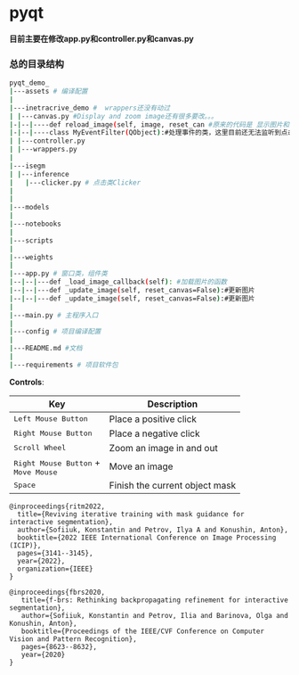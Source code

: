 # pyqt
**目前主要在修改app.py和controller.py和canvas.py**

### 总的目录结构

```bash
pyqt_demo_
|---assets # 编译配置
|
|---inetracrive_demo #  wrappers还没有动过
| |---canvas.py #Display and zoom image还有很多要改。。。
|-|--|----def reload_image(self, image, reset_can #原来的代码是 显示图片和监听图片  然后我把显示图片放在了app中 _show_imag
|-|--|----class MyEventFilter(QObject):#处理事件的类，这里目前还无法监听到点击等等，然后调用相应的函数
| |---controller.py 
| |---wrappers.py 
|
|---isegm
| |---inference
|   |---clicker.py # 点击类Clicker
|
|
|---models
|
|---notebooks
|
|---scripts
|
|---weights
|
|---app.py # 窗口类，组件类
|--|--|---def _load_image_callback(self): #加载图片的函数
|--|--|---def _update_image(self, reset_canvas=False):#更新图片
|--|--|---def _update_image(self, reset_canvas=False):#更新图片
|
|---main.py # 主程序入口
|
|---config # 项目编译配置
|
|---README.md #文档
|
|---requirements # 项目软件包
```


**Controls**:

| Key                                                           | Description                        |
| ------------------------------------------------------------- | ---------------------------------- |
| <kbd>Left Mouse Button</kbd>                                  | Place a positive click             |
| <kbd>Right Mouse Button</kbd>                                 | Place a negative click             |
| <kbd>Scroll Wheel</kbd>                                       | Zoom an image in and out           |
| <kbd>Right Mouse Button</kbd> + <br> <kbd>Move Mouse</kbd>    | Move an image                      |
| <kbd>Space</kbd>                                              | Finish the current object mask     |
```
@inproceedings{ritm2022,
  title={Reviving iterative training with mask guidance for interactive segmentation},
  author={Sofiiuk, Konstantin and Petrov, Ilya A and Konushin, Anton},
  booktitle={2022 IEEE International Conference on Image Processing (ICIP)},
  pages={3141--3145},
  year={2022},
  organization={IEEE}
}

@inproceedings{fbrs2020,
   title={f-brs: Rethinking backpropagating refinement for interactive segmentation},
   author={Sofiiuk, Konstantin and Petrov, Ilia and Barinova, Olga and Konushin, Anton},
   booktitle={Proceedings of the IEEE/CVF Conference on Computer Vision and Pattern Recognition},
   pages={8623--8632},
   year={2020}
}
```